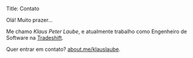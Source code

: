 Title: Contato

Olá! Muito prazer...

Me chamo *Klaus Peter Laube*, e atualmente trabalho como
Engenheiro de Software na [Tradeshift](https://Tradeshift.com "Supply Chain Buying, Payments and Apps").

Quer entrar em contato? [about.me/klauslaube](https://about.me/klauslaube).
